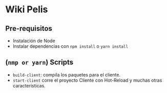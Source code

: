# Wiki Pelis

## Pre-requisitos
* Instalación de Node
* Instalar dependencias con `npm install` o `yarn install`

## (`nmp or yarn`) Scripts
  *  `build-client`: compila los paquetes para el cliente.
  *  `start-client` corre el proyecto Cliente con Hot-Reload y muchas otras características.
